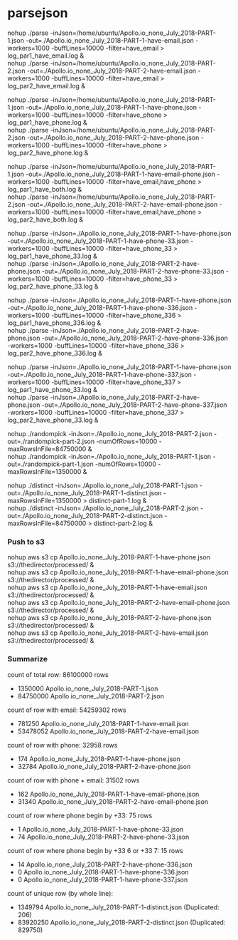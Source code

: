 # parsejson

nohup ./parse -inJson=/home/ubuntu/Apollo.io_none_July_2018-PART-1.json -out=./Apollo.io_none_July_2018-PART-1-have-email.json -workers=1000 -buffLines=10000 -filter=have_email > log_par1_have_email.log &  
nohup ./parse -inJson=/home/ubuntu/Apollo.io_none_July_2018-PART-2.json -out=./Apollo.io_none_July_2018-PART-2-have-email.json -workers=1000 -buffLines=10000 -filter=have_email > log_par2_have_email.log &  

nohup ./parse -inJson=/home/ubuntu/Apollo.io_none_July_2018-PART-1.json -out=./Apollo.io_none_July_2018-PART-1-have-phone.json -workers=1000 -buffLines=10000 -filter=have_phone > log_par1_have_phone.log &  
nohup ./parse -inJson=/home/ubuntu/Apollo.io_none_July_2018-PART-2.json -out=./Apollo.io_none_July_2018-PART-2-have-phone.json -workers=1000 -buffLines=10000 -filter=have_phone > log_par2_have_phone.log &  

nohup ./parse -inJson=/home/ubuntu/Apollo.io_none_July_2018-PART-1.json -out=./Apollo.io_none_July_2018-PART-1-have-email-phone.json -workers=1000 -buffLines=10000 -filter=have_email,have_phone > log_par1_have_both.log &  
nohup ./parse -inJson=/home/ubuntu/Apollo.io_none_July_2018-PART-2.json -out=./Apollo.io_none_July_2018-PART-2-have-email-phone.json -workers=1000 -buffLines=10000 -filter=have_email,have_phone > log_par2_have_both.log &  

nohup ./parse -inJson=./Apollo.io_none_July_2018-PART-1-have-phone.json -out=./Apollo.io_none_July_2018-PART-1-have-phone-33.json -workers=1000 -buffLines=10000 -filter=have_phone_33 > log_par1_have_phone_33.log &  
nohup ./parse -inJson=./Apollo.io_none_July_2018-PART-2-have-phone.json -out=./Apollo.io_none_July_2018-PART-2-have-phone-33.json -workers=1000 -buffLines=10000 -filter=have_phone_33 > log_par2_have_phone_33.log &  

nohup ./parse -inJson=./Apollo.io_none_July_2018-PART-1-have-phone.json -out=./Apollo.io_none_July_2018-PART-1-have-phone-336.json -workers=1000 -buffLines=10000 -filter=have_phone_336 > log_par1_have_phone_336.log &  
nohup ./parse -inJson=./Apollo.io_none_July_2018-PART-2-have-phone.json -out=./Apollo.io_none_July_2018-PART-2-have-phone-336.json -workers=1000 -buffLines=10000 -filter=have_phone_336 > log_par2_have_phone_336.log &  

nohup ./parse -inJson=./Apollo.io_none_July_2018-PART-1-have-phone.json -out=./Apollo.io_none_July_2018-PART-1-have-phone-337.json -workers=1000 -buffLines=10000 -filter=have_phone_337 > log_par1_have_phone_33.log &  
nohup ./parse -inJson=./Apollo.io_none_July_2018-PART-2-have-phone.json -out=./Apollo.io_none_July_2018-PART-2-have-phone-337.json -workers=1000 -buffLines=10000 -filter=have_phone_337 > log_par2_have_phone_33.log &  

nohup ./randompick -inJson=./Apollo.io_none_July_2018-PART-2.json -out=./randompick-part-2.json -numOfRows=10000 -maxRowsInFile=84750000 &  
nohup ./randompick -inJson=./Apollo.io_none_July_2018-PART-1.json -out=./randompick-part-1.json -numOfRows=10000 -maxRowsInFile=1350000 &  

nohup ./distinct -inJson=./Apollo.io_none_July_2018-PART-1.json -out=./Apollo.io_none_July_2018-PART-1-distinct.json -maxRowsInFile=1350000 > distinct-part-1.log &   
nohup ./distinct -inJson=./Apollo.io_none_July_2018-PART-2.json -out=./Apollo.io_none_July_2018-PART-2-distinct.json -maxRowsInFile=84750000 > distinct-part-2.log &  

### Push to s3
nohup aws s3 cp Apollo.io_none_July_2018-PART-1-have-phone.json s3://thedirector/processed/ &  
nohup aws s3 cp Apollo.io_none_July_2018-PART-1-have-email-phone.json s3://thedirector/processed/ &  
nohup aws s3 cp Apollo.io_none_July_2018-PART-1-have-email.json s3://thedirector/processed/  &  
nohup aws s3 cp Apollo.io_none_July_2018-PART-2-have-email-phone.json s3://thedirector/processed/ &  
nohup aws s3 cp Apollo.io_none_July_2018-PART-2-have-phone.json s3://thedirector/processed/ &  
nohup aws s3 cp Apollo.io_none_July_2018-PART-2-have-email.json s3://thedirector/processed/ &  

### Summarize
count of total row: 86100000 rows
* 1350000 Apollo.io_none_July_2018-PART-1.json
* 84750000 Apollo.io_none_July_2018-PART-2.json

count of row with email: 54259302 rows
* 781250 Apollo.io_none_July_2018-PART-1-have-email.json
* 53478052 Apollo.io_none_July_2018-PART-2-have-email.json

count of row with phone: 32958 rows
* 174 Apollo.io_none_July_2018-PART-1-have-phone.json
* 32784 Apollo.io_none_July_2018-PART-2-have-phone.json

count of row with phone + email: 31502 rows
* 162 Apollo.io_none_July_2018-PART-1-have-email-phone.json
* 31340 Apollo.io_none_July_2018-PART-2-have-email-phone.json

count of row where phone begin by +33: 75 rows
* 1 Apollo.io_none_July_2018-PART-1-have-phone-33.json
* 74 Apollo.io_none_July_2018-PART-2-have-phone-33.json

count of row where phone begin by +33 6 or +33 7: 15 rows
* 14 Apollo.io_none_July_2018-PART-2-have-phone-336.json
* 0 Apollo.io_none_July_2018-PART-1-have-phone-336.json
* 0 Apollo.io_none_July_2018-PART-1-have-phone-337.json

count of unique row (by whole line): 
* 1349794 Apollo.io_none_July_2018-PART-1-distinct.json (Duplicated: 206)
* 83920250 Apollo.io_none_July_2018-PART-2-distinct.json (Duplicated: 829750)